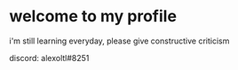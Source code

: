 # welcome to my profile
i'm still learning everyday, please give constructive criticism

discord: alexoltl#8251
